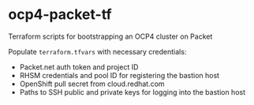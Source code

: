 # ocp4-packet-tf
Terraform scripts for bootstrapping an OCP4 cluster on Packet

Populate `terraform.tfvars` with necessary credentials:
  - Packet.net auth token and project ID
  - RHSM credentials and pool ID for registering the bastion host
  - OpenShift pull secret from cloud.redhat.com
  - Paths to SSH public and private keys for logging into the bastion host
  
